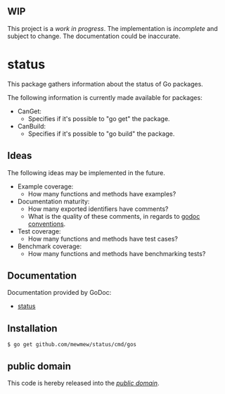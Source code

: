 WIP
---

This project is a *work in progress*. The implementation is *incomplete* and
subject to change. The documentation could be inaccurate.

status
======

This package gathers information about the status of Go packages.

The following information is currently made available for packages:

   * CanGet:
       - Specifies if it's possible to "go get" the package.
   * CanBuild:
       - Specifies if it's possible to "go build" the package.

Ideas
-----

The following ideas may be implemented in the future.

   * Example coverage:
       - How many functions and methods have examples?
   * Documentation maturity:
       - How many exported identifiers have comments?
       - What is the quality of these comments, in regards to
         [godoc conventions][].
   * Test coverage:
       - How many functions and methods have test cases?
   * Benchmark coverage:
       - How many functions and methods have benchmarking tests?

[godoc conventions]: http://golang.org/doc/articles/godoc_documenting_go_code.html

Documentation
-------------

Documentation provided by GoDoc:

   - [status][]

[status]: http://godoc.org/github.com/mewmew/status

Installation
------------

    $ go get github.com/mewmew/status/cmd/gos

public domain
-------------

This code is hereby released into the *[public domain][]*.

[public domain]: https://creativecommons.org/publicdomain/zero/1.0/
